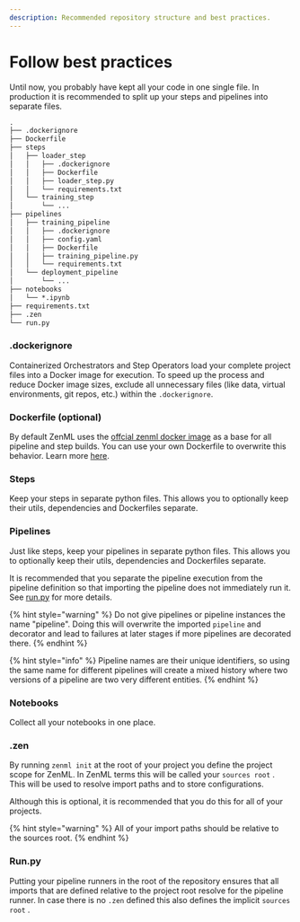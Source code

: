 ```yaml
---
description: Recommended repository structure and best practices.
---
```


# Follow best practices

Until now, you probably have kept all your code in one single file. In production it is recommended to split up your steps and pipelines into separate files.

```markdown
.
├── .dockerignore
├── Dockerfile
├── steps
│   ├── loader_step
│   │   ├── .dockerignore
│   │   ├── Dockerfile
│   │   ├── loader_step.py
│   │   └── requirements.txt
│   └── training_step
│       └── ...
├── pipelines
│   ├── training_pipeline
│   │   ├── .dockerignore
│   │   ├── config.yaml
│   │   ├── Dockerfile
│   │   ├── training_pipeline.py
│   │   └── requirements.txt
│   └── deployment_pipeline
│       └── ...
├── notebooks
│   └── *.ipynb
├── requirements.txt
├── .zen
└── run.py
```

### .dockerignore&#x20;

Containerized Orchestrators and Step Operators load your complete project files into a Docker image for execution. To speed up the process and reduce Docker image sizes, exclude all unnecessary files (like data, virtual environments, git repos, etc.) within the `.dockerignore`.

### Dockerfile (optional)

By default ZenML uses the [offcial zenml docker image](https://hub.docker.com/r/zenmldocker/zenml) as a base for all pipeline and step builds. You can use your own Dockerfile to overwrite this behavior. Learn more [here](../advanced-guide/containerize-your-pipeline.md).

### Steps

Keep your steps in separate python files. This allows you to optionally keep their utils, dependencies and Dockerfiles separate.

### Pipelines

Just like steps, keep your pipelines in separate python files. This allows you to optionally keep their utils, dependencies and Dockerfiles separate.&#x20;

It is recommended that you separate the pipeline execution from the pipeline definition so that importing the pipeline does not immediately run it. See [run.py](follow-best-practices.md#run.py) for more details.

{% hint style="warning" %}
Do not give pipelines or pipeline instances the name "pipeline". Doing this will overwrite the imported `pipeline` and decorator and lead to failures at later stages if more pipelines are decorated there.
{% endhint %}

{% hint style="info" %}
Pipeline names are their unique identifiers, so using the same name for different pipelines will create a mixed history where two versions of a pipeline are two very different entities.
{% endhint %}

### Notebooks

Collect all your notebooks in one place.&#x20;

### .zen

By running `zenml init` at the root of your project you define the project scope for ZenML. In ZenML terms this will be called your `sources root` . This will be used to resolve import paths and to store configurations.&#x20;

Although this is optional, it is recommended that you do this for all of your projects.

{% hint style="warning" %}
All of your import paths should be relative to the sources root.
{% endhint %}

### Run.py

Putting your pipeline runners in the root of the repository ensures that all imports that are defined relative to the project root resolve for the pipeline runner. In case there is no `.zen` defined this also defines the implicit `sources root` .



